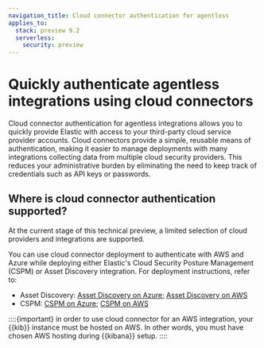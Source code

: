 ```yaml
---
navigation_title: Cloud connector authentication for agentless
applies_to:
  stack: preview 9.2
  serverless:
    security: preview
---
```


# Quickly authenticate agentless integrations using cloud connectors

Cloud connector authentication for agentless integrations allows you to quickly provide Elastic with access to your third-party cloud service provider accounts. Cloud connectors provide a simple, reusable means of authentication, making it easier to manage deployments with many integrations collecting data from multiple cloud security providers. This reduces your administrative burden by eliminating the need to keep track of credentials such as API keys or passwords. 

## Where is cloud connector authentication supported?

At the current stage of this technical preview, a limited selection of cloud providers and integrations are supported.

You can use cloud connector deployment to authenticate with AWS and Azure while deploying either Elastic's Cloud Security Posture Management (CSPM) or Asset Discovery integration. For deployment instructions, refer to:

- Asset Discovery: [Asset Discovery on Azure](/solutions/security/cloud/asset-disc-azure.md); [Asset Discovery on AWS](/solutions/security/cloud/asset-disc-aws.md)
- CSPM: [CSPM on Azure](/solutions/security/cloud/get-started-with-cspm-for-azure.md); [CSPM on AWS](/solutions/security/cloud/get-started-with-cspm-for-aws.md)

::::{important}
in order to use cloud connector for an AWS integration, your {{kib}} instance must be hosted on AWS. In other words, you must have chosen AWS hosting during {{kibana}} setup.
::::